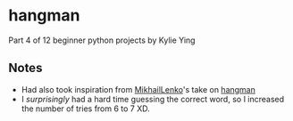 # hangman
Part 4 of 12 beginner python projects by Kylie Ying

## Notes
- Had also took inspiration from [MikhailLenko](https://github.com/MikhailLenko)'s take on [hangman](https://github.com/kiteco/python-youtube-code/tree/master/build-hangman-in-python)
- I *surprisingly* had a hard time guessing the correct word, so I increased the number of tries from 6 to 7 XD.
